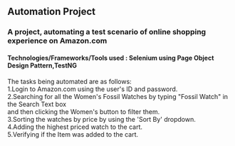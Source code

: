 ## Automation Project

### A project, automating a test scenario of online shopping experience on Amazon.com

#### Technologies/Frameworks/Tools used : Selenium using Page Object Design Pattern,TestNG

The tasks being automated are as follows:  
1.Login to Amazon.com using the user's ID and password.  
2.Searching for all the Women's Fossil Watches by typing "Fossil Watch" in the Search Text box  
 and then clicking the Women's button to filter them.  
3.Sorting the watches by price by using the 'Sort By' dropdown.  
4.Adding the highest priced watch to the cart.  
5.Verifying if the Item was added to the cart.  


